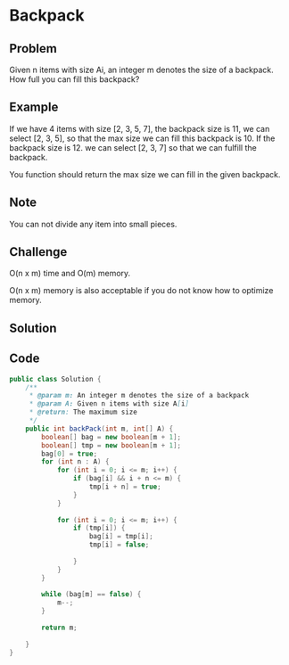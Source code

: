Backpack
===


Problem
-------

Given n items with size Ai, an integer m denotes the size of a backpack. How full you can fill this backpack?

Example
-------

If we have 4 items with size [2, 3, 5, 7], the backpack size is 11, we can select [2, 3, 5], so that the max size we can fill this backpack is 10. If the backpack size is 12. we can select [2, 3, 7] so that we can fulfill the backpack.

You function should return the max size we can fill in the given backpack.

Note
---------

You can not divide any item into small pieces.

Challenge
---------

O(n x m) time and O(m) memory.

O(n x m) memory is also acceptable if you do not know how to optimize memory.

Solution
--------

Code
----

```java
public class Solution {
    /**
     * @param m: An integer m denotes the size of a backpack
     * @param A: Given n items with size A[i]
     * @return: The maximum size
     */
    public int backPack(int m, int[] A) {
        boolean[] bag = new boolean[m + 1];
        boolean[] tmp = new boolean[m + 1];
        bag[0] = true;
        for (int n : A) {
            for (int i = 0; i <= m; i++) {
                if (bag[i] && i + n <= m) {
                    tmp[i + n] = true;
                }
            }
            
            for (int i = 0; i <= m; i++) {
                if (tmp[i]) {
                    bag[i] = tmp[i];
                    tmp[i] = false;
                    
                }
            }
        }
        
        while (bag[m] == false) {
            m--;
        }    
        
        return m;
    
    }
}
```